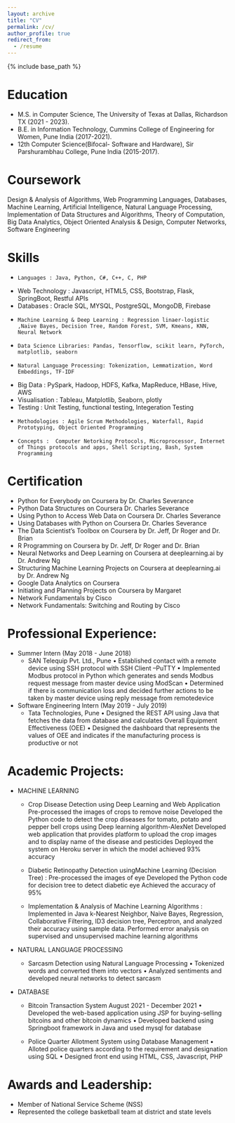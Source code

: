 ```yaml
---
layout: archive
title: "CV"
permalink: /cv/
author_profile: true
redirect_from:
  - /resume
---
```


{% include base_path %}

Education
======

- M.S. in Computer Science, The University of Texas at Dallas, Richardson TX  (2021 - 2023).
- B.E. in Information Technology, Cummins College of Engineering for Women, Pune India (2017-2021).
- 12th Computer Science(Bifocal- Software and Hardware), Sir Parshurambhau College, Pune India (2015-2017).

Coursework
======
Design & Analysis of Algorithms, Web Programming Languages, Databases, Machine Learning, Artificial Intelligence, Natural Language Processing, Implementation of Data Structures and Algorithms, Theory of Computation, Big Data Analytics, Object Oriented Analysis & Design, Computer Networks, Software Engineering

Skills
======
-	  Languages : Java, Python, C#, C++, C, PHP
-   Web Technology : Javascript, HTML5, CSS, Bootstrap, Flask, SpringBoot, Restful APIs
-   Databases : Oracle SQL, MYSQL, PostgreSQL, MongoDB,  Firebase
-	  Machine Learning & Deep Learning : Regression linaer-logistic ,Naive Bayes, Decision Tree, Random Forest, SVM, Kmeans, KNN, Neural Network
-	  Data Science Libraries: Pandas, Tensorflow, scikit learn, PyTorch, matplotlib, seaborn
-	  Natural Language Processing: Tokenization, Lemmatization, Word Embeddings, TF-IDF 
-   Big Data : PySpark, Hadoop, HDFS, Kafka, MapReduce, HBase, Hive, AWS
-   Visualisation : Tableau, Matplotlib, Seaborn, plotly 
-   Testing : Unit Testing, functional testing, Integeration Testing
-	  Methodologies : Agile Scrum Methodologies, Waterfall, Rapid Prototyping, Object Oriented Programming
-	  Concepts :  Computer Netorking Protocols, Microprocessor, Internet of Things protocols and apps, Shell Scripting, Bash, System Programming

Certification 
=====
-   Python for Everybody on Coursera by Dr. Charles Severance
-   Python Data Structures on Coursera Dr. Charles Severance
-   Using Python to Access Web Data on Coursera Dr. Charles Severance 
-   Using Databases with Python on Coursera Dr. Charles Severance
-   The Data Scientist’s Toolbox on Coursera by Dr. Jeff, Dr Roger and Dr. Brian
-   R Programming on Coursera by Dr. Jeff, Dr Roger and Dr. Brian
-   Neural Networks and Deep Learning on Coursera at deeplearning.ai by Dr. Andrew Ng
-   Structuring Machine Learning Projects on Coursera at deeplearning.ai by Dr. Andrew Ng
-   Google Data Analytics on Coursera
-   Initiating and Planning Projects on Coursera by Margaret 
-   Network Fundamentals by Cisco
-   Network Fundamentals: Switching and Routing by Cisco

Professional Experience:
======
- Summer Intern (May 2018 - June 2018)
    - SAN Telequip Pvt. Ltd., Pune
	• Established contact with a remote device using SSH protocol with SSH Client –PuTTY
	• Implemented Modbus protocol in Python which generates and sends Modbus request message from master device using ModScan
	• Determined if there is communication loss and decided further actions to be taken by master device using reply message from remotedevice
- Software Engineering Intern (May 2019 - July 2019)
    - Tata Technologies, Pune
	• Designed the REST API using Java that fetches the data from database and calculates Overall Equipment Effectiveness (OEE)
	• Designed the dashboard that represents the values of OEE and indicates if the manufacturing process is productive or not


Academic Projects:
======
- MACHINE LEARNING
     - Crop Disease Detection using Deep Learning and Web Application
       	Pre-processed the images of crops to remove noise
	Developed the Python code to detect the crop diseases for tomato, potato and pepper bell crops using Deep learning algorithm-AlexNet
	Developed web application that provides platform to upload the crop images and to display name of the disease and pesticides
	Deployed the system on Heroku server in which the model achieved 93% accuracy 

     - Diabetic Retinopathy Detection usingMachine Learning (Decision Tree) :
        Pre-processed the images of eye
	Developed the Python code for decision tree to detect diabetic eye
	Achieved the accuracy of 95%
     
     - Implementation & Analysis of Machine Learning Algorithms : 
     	Implemented in Java k-Nearest Neighbor, Naive Bayes, Regression, Collaborative Filtering, ID3 decision tree, Perceptron, and analyzed their accuracy using sample data. Performed error analysis on supervised and unsupervised machine learning algorithms

  
- NATURAL LANGUAGE PROCESSING

     - Sarcasm Detection using Natural Language Processing
        • Tokenized words and converted them into vectors
	• Analyzed sentiments and developed neural networks to detect sarcasm

- DATABASE

     - Bitcoin Transaction System August 2021 - December 2021
	• Developed the web-based application using JSP for buying-selling bitcoins and other bitcoin dynamics
	• Developed backend using Springboot framework in Java and used mysql for database

     -  Police Quarter Allotment System using Database Management 
	• Alloted police quarters according to the requirement and designation using SQL
	• Designed front end using HTML, CSS, Javascript, PHP
     
Awards and Leadership:
======
- Member of National Service Scheme (NSS) 
- Represented the college basketball team at district and state levels
